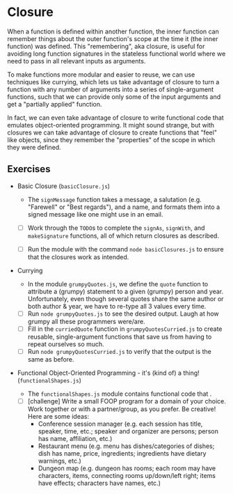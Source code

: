 # Closure

When a function is defined within another function, the inner function can remember things about the outer function's scope at the time it (the inner function) was defined. This "remembering", aka closure, is useful for avoiding long function signatures in the stateless functional world where we need to pass in all relevant inputs as arguments.

To make functions more modular and easier to reuse, we can use techniques like currying, which lets us take advantage of closure to turn a function with any number of arguments into a series of single-argument functions, such that we can provide only some of the input arguments and get a "partially applied" function.

In fact, we can even take advantage of closure to write functional code that emulates object-oriented programming. It might sound strange, but with closures we can take advantage of closure to create functions that "feel" like objects, since they remember the "properties" of the scope in which they were defined.

## Exercises

- Basic Closure (`basicClosure.js`)
  - The `signMessage` function takes a message, a salutation (e.g. "Farewell" or "Best regards"), and a name, and formats them into a signed message like one might use in an email.
  - [ ] Work through the `TODO`s to complete the `signAs`, `signWith`, and `makeSignature` functions, all of which return closures as described.
  - [ ] Run the module with the command `node basicClosures.js` to ensure that the closures work as intended.


- Currying
  - In the module `grumpyQuotes.js`, we define the `quote` function to attribute a (grumpy) statement to a given (grumpy) person and year. Unfortunately, even though several quotes share the same author or both author & year, we have to re-type all 3 values every time.
  - [ ] Run `node grumpyQuotes.js` to see the desired output. Laugh at how grumpy all these programmers were/are.
  - [ ] Fill in the `curriedQuote` function in `grumpyQuotesCurried.js` to create reusable, single-argument functions that save us from having to repeat ourselves so much.
  - [ ] Run `node grumpyQuotesCurried.js` to verify that the output is the same as before.

- Functional Object-Oriented Programming - it's (kind of) a thing! (`functionalShapes.js`)
  - The `functionalShapes.js` module contains functional code that .


  - [ ] [challenge] Write a small FOOP program for a domain of your choice. Work together or with a partner/group, as you prefer. Be creative! Here are some ideas:
    - Conference session manager (e.g. each session has title, speaker, time, etc.; speaker and organizer are persons; person has name, affiliation, etc.)
    - Restaurant menu (e.g. menu has dishes/categories of dishes; dish has name, price, ingredients; ingredients have dietary warnings, etc.)
    - Dungeon map (e.g. dungeon has rooms; each room may have characters, items, connecting rooms up/down/left right; items have effects; characters have names, etc.)

